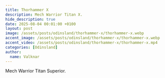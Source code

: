 ```yaml
---
title: Thorhammer X
description: Mech Warrior Titan X.
hide_description: true
date: 2025-08-04 00:01:00 +0100
layout: post
image: /assets/posts/odinsland/thorhammer-x/thorhammer-x.webp
accent_image: /assets/posts/odinsland/thorhammer-x/thorhammer-x.webp
accent_video: /assets/posts/odinsland/thorhammer-x/thorhammer-x.mp4
categories: [Odinsland]
author:
  name: Valknar
---
```


Mech Warrior Titan Superior.